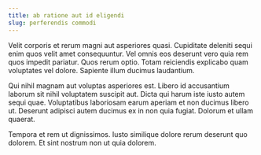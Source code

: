 ```yaml
---
title: ab ratione aut id eligendi
slug: perferendis commodi
---
```


Velit corporis et rerum magni aut asperiores quasi. Cupiditate deleniti sequi enim quos velit amet consequuntur. Vel omnis eos deserunt vero quia rem quos impedit pariatur. Quos rerum optio. Totam reiciendis explicabo quam voluptates vel dolore. Sapiente illum ducimus laudantium.

Qui nihil magnam aut voluptas asperiores est. Libero id accusantium laborum sit nihil voluptatem suscipit aut. Dicta qui harum iste iusto autem sequi quae. Voluptatibus laboriosam earum aperiam et non ducimus libero ut. Deserunt adipisci autem ducimus ex in non quia fugiat. Dolorum et ullam quaerat.

Tempora et rem ut dignissimos. Iusto similique dolore rerum deserunt quo dolorem. Et sint nostrum non ut quia dolorem.
